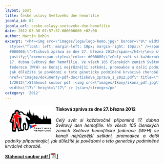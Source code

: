 ```yaml
---
layout: post
title: České oslavy Světového dne hemofilie
joomla_id: 82
joomla_url: ceske-oslavy-svetoveho-dne-hemofilie
date: 2012-03-30 07:57:37.000000000 +02:00
author: Martin Bohůn
excerpt: "<h4><img src=\"images/loga/logo-hemo.jpg\" border=\"0\" width=\"146\" height=\"90\"
  style=\"float: left; margin-left: 10px; margin-right: 10px;\" /><span style=\"color:
  #000000;\">Tisková zpráva ze dne 27. března 2012</span></h4>\r\n<p style=\"text-align:
  justify;\"><em><span style=\"color: #000000;\">Celý svět si každoročně připomíná
  17. dubna Světový den hemofilie. Ve všech 105 členských zemích Světové hemofilické
  federace (WFH) se konají nejrůznější setkání, promoakce a další podniky připomínající,
  jak důležité je povědomí o této geneticky podmíněné krvácivé chorobě.</span></em></p>\r\n<p><strong><a
  href=\"images/dokumenty-pdf-doc/tiskova_zprava_1_2012.pdf\" title=\"Tisková zpráva
  1/2012\">Stáhnout soubor pdf |<img src=\"images/Ikony/ikona_pdf.jpg\" border=\"0\"
  width=\"17\" height=\"17\" /> |</a></strong></p>"
category: '2012'
---
```

<h4><img src="images/loga/logo-hemo.jpg" border="0" width="146" height="90" style="float: left; margin-left: 10px; margin-right: 10px;" /><span style="color: #000000;">Tisková zpráva ze dne 27. března 2012</span></h4>

<p style="text-align: justify;"><em><span style="color: #000000;">Celý svět si každoročně připomíná 17. dubna Světový den hemofilie. Ve všech 105 členských zemích Světové hemofilické federace (WFH) se konají nejrůznější setkání, promoakce a další podniky připomínající, jak důležité je povědomí o této geneticky podmíněné krvácivé chorobě.</span></em></p>

<p><strong><a href="images/dokumenty-pdf-doc/tiskova_zprava_1_2012.pdf" title="Tisková zpráva 1/2012">Stáhnout soubor pdf |<img src="images/Ikony/ikona_pdf.jpg" border="0" width="17" height="17" /> |</a></strong></p>
